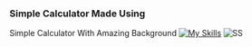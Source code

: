 ### Simple Calculator Made Using 

Simple Calculator With Amazing Background  [![My Skills](https://skillicons.dev/icons?i=html,css,javascript)](https://skillicons.dev)
![SS](https://github.com/Kingsman119/Simple-Calculator/assets/154053800/cbc3d155-81f1-47c0-86fe-838c52efd9ce)
